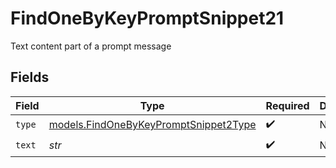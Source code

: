 # FindOneByKeyPromptSnippet21

Text content part of a prompt message


## Fields

| Field                                                                                | Type                                                                                 | Required                                                                             | Description                                                                          |
| ------------------------------------------------------------------------------------ | ------------------------------------------------------------------------------------ | ------------------------------------------------------------------------------------ | ------------------------------------------------------------------------------------ |
| `type`                                                                               | [models.FindOneByKeyPromptSnippet2Type](../models/findonebykeypromptsnippet2type.md) | :heavy_check_mark:                                                                   | N/A                                                                                  |
| `text`                                                                               | *str*                                                                                | :heavy_check_mark:                                                                   | N/A                                                                                  |